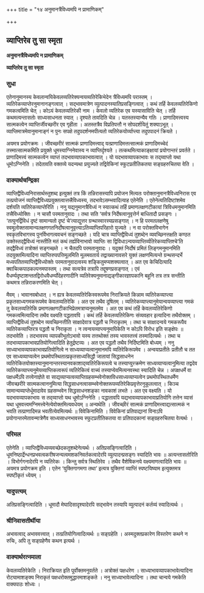 +++
title = "१४ अनुमानत्रैविध्यमपि न प्रामाणिकम्"

+++


## व्याप्तिरेव तु सा स्मृता

**अनुमानत्रैविध्यमपि न प्रामाणिकम्**

**व्याप्तिरेव तु सा स्मृता**

### **सुधा**

एतेनानुमानस्य केवलान्वयिकेवलव्यतिरेक्यन्वयव्यतिरेकिभेदेन त्रैविध्यमपि परास्तम् । व्यतिरेकव्याप्तेरनुमानानङ्गत्वात् । सद्भावमात्रेण व्युत्पादनस्यातिप्रसङ्गित्वात् । कथं तर्हि केवलव्यतिरेकिणो गमकत्वमिति चेत् । कोऽयं केवलव्यतिरेकी नाम । केवलो व्यतिरेक एव यस्यासाविति चेत् । तर्हि कथमत्यन्तासतोः साध्यसाधनता स्यात् । दृश्यते तावदिति चेन्न । यतस्तस्यान्यैव गतिः । प्राणादिमत्त्वस्य सात्मकत्वेन व्याप्तिर्जीवच्छरीर एव गृहीता । अतस्तत्रैव विप्रतिपत्तौ न सोपदर्शयितुं शक्याऽभूत् । व्याप्तिमात्रमेवानुमानाङ्गं न पुनः सपक्षे तदुपदर्शनमपीत्यतो व्यतिरेकयोर्व्याप्त्या तदुपपादनं क्रियते ।

अयमत्र प्रयोगक्रमः । जीवच्छरीरं सात्मकं प्राणादिमत्त्वाद् यत्प्राणादिमत्तत्सात्मकं प्राणादिमच्चेदं तस्मात्सात्मकमिति प्रयुक्ते धूमस्याग्निनेवास्य न व्याप्तिर्दृश्यते । तत्कथमित्याकाङ्क्षायां प्रयोगान्तरं प्रवर्तते । प्राणादिमत्त्वं सात्मकत्वेन व्याप्तं तदभावव्यापकाभावत्वात् । यो यदभावव्यापकाभावः स तद्य्वाप्तो यथा धूमोऽग्निनेति । तदेतावति वक्तव्ये यदन्यथा प्रयुज्यते तद्विवेकिनां स्फुटप्रतीतिकतया सङ्ग्रहरुचितया वेति ।

### **वाक्यार्थचन्द्रिका**

व्याप्तिद्वैविध्यनिरासार्थस्तुशब्द इत्युक्तं तत्र किं तन्निरासस्यापि प्रयोजन मित्यतः परोक्तानुमानत्रैविध्यनिरास एव तत्प्रयोजनं व्याप्तिद्वैविध्यप्रयुक्तत्वात्तत्त्रैविध्यस्य, तदभावेऽसम्भवादित्याह एतेनेति । एतेनेत्यतिदिष्टांशमेव दर्शयति व्यतिरेकव्याप्तेरिति । ननु यद्यनुमानत्रैविध्यं न स्यात्कथं तर्हि प्रमाणलक्षणटीकायां त्रिविधमनुमानमिति तत्त्रैविध्योक्तिः । न चासौ परमतानुवादः । तथा सति ‘सर्वत्र निर्देषत्वानुवृत्तेर्न बाधितादौ प्रसङ्गः । ‘तत्पुनर्द्विविधं दृष्टं सामान्यतो दृष्टं चे’त्याद्युत्तर ग्रन्थास्वारस्यप्रसङ्गात् । न हि परमतलक्षणेषु स्वमूलोक्तसामान्यलक्षणगतनिर्दोषत्वानुवृत्त्याऽतिव्याप्तिपरिहारो युज्यते । न वा परोक्तविभागेन स्वकृतविभागस्य पुनर्विभागत्ववचनं सङ्गच्छते । यदि चात्र व्याप्तिद्वैविध्यं तुशब्देन व्यवच्छिनत्तक्षति कण्ठत उक्तेस्तद्द्वैविध्यं नास्तीति मतं कथं तर्ह्यविनाभावो व्याप्तिः सा द्विविधाऽन्वयव्याप्तिर्व्यतिरेकव्याप्तिश्चे’ति तद्द्वैविध्यं तत्रोक्तं सङ्गच्छते । न चैतदपि परमतानुवादः । यदुक्तं निर्दोषं प्रमितं लिङ्गमनुमानमिति तदयुक्तमित्यादिना व्याप्तिरुपपत्तिमूलमिति मूलमवतार्य तद्वाख्यानावसरे युक्तं लक्षणमित्यन्ते ग्रन्थसन्दर्भे मध्यपतितव्याप्तिद्वैविध्योक्तेः परमतानुवादत्वस्य शङ्कितुमप्यशक्यत्वात् । अत एव केचिदित्यादि क्वाचित्कपाठकल्पनमपास्तम् । तथा सत्यत्रेव तत्रापि तद्दूषणप्रसङ्गात् । एवं वैधर्म्यदृष्टाशन्ततद्विरोधवैधर्म्योदेहरणादीनि व्यतिरेक्यनुमानाद्यङ्गीकारज्ञापकानि बहूनि तत्र तत्र सन्तीति कथमत्र तन्निराकरणमिति चेत् ।

मैवम् । भावानवबोधात् । न ह्यत्र केवलव्यतिरेकिस्वरूपमेव निराक्रियते किन्नाम व्यतिरेकव्याप्त्या प्रकृतसाध्यगमकरूपमेव केवलव्यतिरेकि । अत एव तथैव दूषितम् । व्यतिरेकव्याप्त्यानुमेयान्वयव्याप्त्या गमकं तु केवलव्यतिरेकि प्रमाणलक्षणटीकाभिप्रेतमत्राप्यनुमतमेव । अत एव कथं तर्हि केवलव्यतिरेकिणो गमकत्वमित्यादिना तथैव वक्ष्यति पद्धतावपि । कथं तर्हि केवलव्यतिरेकिणः संव्यवहार इत्यादिना तथैवोक्तम् । व्याप्तिद्वैविध्यं तुशब्देन व्यवच्छिनत्तीति साक्षादेवात्र पद्धतौ च निराकृतम् । तथा च साक्षादन्वये गमकरूपैव व्यतिरेकव्याप्तिरत्र पद्धतौ च निराकृता । न त्वन्वयव्याप्त्यनुमापिकेति न कोऽपि विरोध इति सङ्क्षेपः ॥ तदभावेति । तदभावस्य व्यापकीभूतोऽभावो यस्य तत्तथोक्तं तस्य भावस्तत्त्वं तस्मादित्यर्थः । तथा च तदभाव्यापकाभावप्रतियोगित्वादिति हेतुर्द्रष्टव्यः । अत एव पद्धतौ तथैव निर्दिष्टमिति बोध्यम् । ननु साध्याभावव्यापकाभावप्रतियोगित्वे न साध्यव्याप्यत्वानुमानमपि व्यतिरेकिरूपमेव । अन्वयाप्रतीतेः प्रतीतौ च तत एव साध्यव्याप्यत्वेन प्रथमोपस्थितात्प्रकृतसाध्यसिद्धौ जातायां सिद्धसाधनेन व्यतिरेकितयोक्तस्यानुमानान्तरस्यानवकाशाद्य्वतिरेकिरूपत्वे च तस्याप्युत्त्क्रमेण साध्यव्याप्यत्वानुमित्या तद्वदेव व्यतिरेकव्याप्त्यनुमेयव्याप्तिकत्वरूपं व्यतिरेकित्वं वाच्यं तस्याप्येवमित्यनवस्था स्यादिति चेन्न । अपक्षधर्मे वा पक्षधर्मेऽपि तत्त्वेनाज्ञेते वा साद्यव्याप्यत्वव्याप्तिग्रहसम्भवेनोक्तविधसाध्यव्याप्यत्वेन प्रथमोपस्थितधर्मेण जीवच्छरीरे सात्मकत्वाननुमित्या सिद्धसाधनत्वासम्भवेनोक्तरूपव्यतिरेकिप्रवृत्तेरनुकूलत्वात् । किञ्च सामान्यव्याप्तेर्धूमादावेव ग्रहसम्भवेन सिद्धसाधनशङ्का नावकाशं लभते । अत एव वक्ष्यति । यो यदभावव्यापकाभावः स तद्य्वाप्तो यथ धूमोऽग्निनेति । पद्धातावपि यद्यभावव्यापकाभावाप्रतियोगि तत्तेन व्यासं यथा धूमवत्त्वमग्निमत्त्वेनेत्येवोक्तमित्यवधेयम् ॥ अन्यथेति । जीवच्छीरं सात्मकं प्राणादिमत्त्वाद्यत्सात्मकं न भवति तत्प्राणादिमन्न भवतीत्येवमित्यर्थः ॥ विवेकिनामिति । विवेकिनां प्रतिपाद्यानां विनाऽपि प्रयोगान्तरमेतावन्मात्रेणैव साध्यसाधनभावस्य स्फुटप्रतीतिकतया वा प्रतिपादकानां सङ्ग्रहरुचितया वेत्यर्थः ।

### **परिमल**

एतेनेति । व्याप्तिद्वैविध्यव्यवच्छेदकतुशब्देनेत्यर्थः । अतिप्रसङ्गित्वादिति । धूमनिष्ठार्द्रेन्धनप्रभवत्वकरीषजन्यत्वमशकनिवर्तकत्वादेरपि व्युत्पादन्प्रसङ्गः स्यादिति भावः ॥ अत्यन्तासतोरिति । विभोर्गगनादेरपि न व्यतिरेकः । किन्तु सर्वत्र स्थितिरेव । तथैव वैशेषिकनये वक्ष्यमाणत्वादिति भावः ॥ अयमत्र प्रयोगक्रम इति । एतेन ‘युक्तिगागमगा तथा’ इत्यत्र युक्तिगां व्याप्तिं स्पष्टयिष्याम इत्युक्तमत्र स्पष्टीकृतं ध्येयम् ।

### **यादुपत्यम्**

अतिप्रसङ्गित्वादिति । धूमादौ मेघादिसादृश्यादेरपि सद्भावेन तस्यापि व्युत्पादनं कर्तव्यं स्यादित्यर्थः ।

### **श्रीनिवासतीर्थीया**

अभावत्वाद् अभाववत्त्वात् । तत्प्रतियोगित्वादित्यर्थः ॥ सङ्ग्रहेति । अस्मदुक्तप्रकारेण विस्तरेण कथने न रुचिः, अपि तु सङ्ग्रहेणैव कथन इत्यर्थः ।

### **वाक्यार्थरत्नमाला**

केवलव्यतिरेकेति । निराक्रियत इति पूर्वोक्तमनुवर्तते । अत्रोक्तं पक्षधरेण । साध्याभावव्यापकाभावेत्यादिना रोट्यामाशङ्क्य निराकृतं पक्षधरोक्तमुद्धारमाशङ्कते । ननु साध्याभावेत्यादिना । तथा चान्वये गमकेति वाक्यपाठः शोध्यः ।

